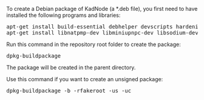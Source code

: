 To create a Debian package of KadNode (a *.deb file),
you first need to have installed the following programs and libraries:

<pre>
apt-get install build-essential debhelper devscripts hardening-includes
apt-get install libnatpmp-dev libminiupnpc-dev libsodium-dev
</pre>

Run this command in the repository root folder to create the package:

<pre>
dpkg-buildpackage
</pre>

The package will be created in the parent directory.


Use this command if you want to create an unsigned package:

<pre>
dpkg-buildpackage -b -rfakeroot -us -uc
</pre>
